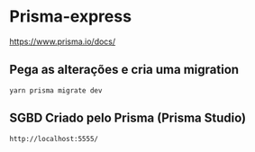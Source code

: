 # Prisma-express

https://www.prisma.io/docs/

## Pega as alterações e cria uma migration

    yarn prisma migrate dev

## SGBD Criado pelo Prisma (Prisma Studio)

    http://localhost:5555/